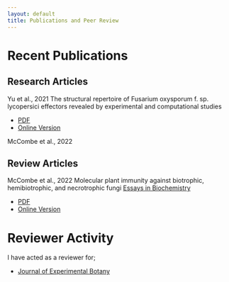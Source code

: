 ```yaml
---
layout: default
title: Publications and Peer Review
---
```


# Recent Publications

## Research Articles

Yu et al., 2021
The structural repertoire of Fusarium oxysporum f. sp. lycopersici effectors revealed by experimental and computational studies
- [PDF](/assets/papers/Yu_2021.pdf) 
- [Online Version](https://doi.org/10.1101/2021.12.14.472499) 

McCombe et al., 2022

## Review Articles

McCombe et al., 2022
Molecular plant immunity against biotrophic, hemibiotrophic, and necrotrophic fungi
[Essays in Biochemistry](https://portlandpress.com/essaysbiochem)
- [PDF](/assets/papers/)
- [Online Version]()

# Reviewer Activity

I have acted as a reviewer for;

- [Journal of Experimental Botany](https://academic.oup.com/jxb)
